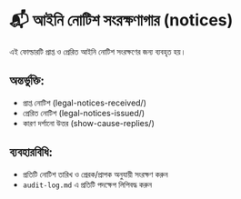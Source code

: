 # 📬 আইনি নোটিশ সংরক্ষণাগার (notices)

এই ফোল্ডারটি প্রাপ্ত ও প্রেরিত আইনি নোটিশ সংরক্ষণের জন্য ব্যবহৃত হয়।

## অন্তর্ভুক্তি:
- প্রাপ্ত নোটিশ (legal-notices-received/)
- প্রেরিত নোটিশ (legal-notices-issued/)
- কারণ দর্শানো উত্তর (show-cause-replies/)

## ব্যবহারবিধি:
- প্রতিটি নোটিশ তারিখ ও প্রেরক/প্রাপক অনুযায়ী সংরক্ষণ করুন
- `audit-log.md` এ প্রতিটি পদক্ষেপ লিপিবদ্ধ করুন

